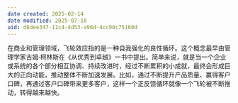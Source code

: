 ```yaml
---
date created: 2025-02-14
date modified: 2025-07-10
uid: d6dee347-11c4-4d53-a96d-4cc90c75160d
---
```


在商业和管理领域，飞轮效应指的是一种自我强化的良性循环。这个概念最早由管理学家吉姆·柯林斯在《从优秀到卓越》一书中提出。简单来说，就是当一个企业或系统的各个部分相互协调、持续改进时，经过不断累积的小成就，最终会形成巨大的正向动能，推动整体不断加速发展。比如，通过不断提升产品质量、赢得客户口碑，再通过客户口碑带来更多客户，这样一个正反馈循环就像一个飞轮被不断推动，转得越来越快。
